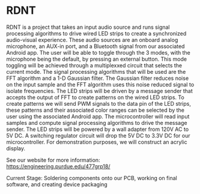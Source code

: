 
# RDNT

RDNT is a project that takes an input audio source and runs signal processing algorithms to drive wired LED strips to create a synchronized audio-visual experience. These audio sources are an onboard analog microphone, an AUX-in port, and a Bluetooth signal from our associated Android app. The user will be able to toggle through the 3 modes, with the microphone being the default, by pressing an external button. This mode toggling will be achieved through a multiplexxed circuit that selects the current mode.
The signal processing algorithms that will be used are the FFT algorithm and a 1-D Gaussian filter. The Gaussian filter reduces noise on the input sample and the FFT algorithm uses this noise reduced signal to isolate frequencies. The LED strips will be driven by a message sender that accepts the output of FFT to create patterns on the wired LED strips.
To create patterns we will send PWM signals to the data pin of the LED strips, these patterns and their associated color ranges can be selected by the user using the associated Android app. The microcontroller will read input samples and compute signal processing algorithms to drive the message sender. The LED strips will be powered by a wall adapter from 120V AC to 5V DC. A switching regulator circuit will drop the 5V DC to 3.3V DC for our microcontroller. For demonstration purposes, we will construct an acrylic display.

See our website for more information: https://engineering.purdue.edu/477grp18/

Current Stage: Soldering components onto our PCB, working on final software, and creating device packaging